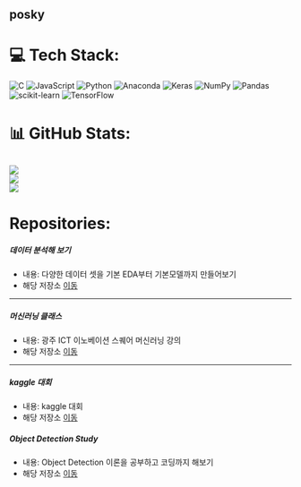 ## posky
# 💻 Tech Stack:
![C](https://img.shields.io/badge/c-%2300599C.svg?style=for-the-badge&logo=c&logoColor=white) ![JavaScript](https://img.shields.io/badge/javascript-%23323330.svg?style=for-the-badge&logo=javascript&logoColor=%23F7DF1E) ![Python](https://img.shields.io/badge/python-3670A0?style=for-the-badge&logo=python&logoColor=ffdd54) ![Anaconda](https://img.shields.io/badge/Anaconda-%2344A833.svg?style=for-the-badge&logo=anaconda&logoColor=white) ![Keras](https://img.shields.io/badge/Keras-%23D00000.svg?style=for-the-badge&logo=Keras&logoColor=white) ![NumPy](https://img.shields.io/badge/numpy-%23013243.svg?style=for-the-badge&logo=numpy&logoColor=white) ![Pandas](https://img.shields.io/badge/pandas-%23150458.svg?style=for-the-badge&logo=pandas&logoColor=white) ![scikit-learn](https://img.shields.io/badge/scikit--learn-%23F7931E.svg?style=for-the-badge&logo=scikit-learn&logoColor=white) ![TensorFlow](https://img.shields.io/badge/TensorFlow-%23FF6F00.svg?style=for-the-badge&logo=TensorFlow&logoColor=white)
# 📊 GitHub Stats:
![](https://github-readme-stats.vercel.app/api?username=posky&theme=dark&hide_border=false&include_all_commits=false&count_private=false)<br/>
![](https://github-readme-streak-stats.herokuapp.com/?user=posky&theme=dark&hide_border=false)<br/>
![](https://github-readme-stats.vercel.app/api/top-langs/?username=posky&theme=dark&hide_border=false&include_all_commits=false&count_private=false&layout=compact)
----
# Repositories:
##### 데이터 분석해 보기
* 내용: 다양한 데이터 셋을 기본 EDA부터 기본모델까지 만들어보기
* 해당 저장소 [이동](https://github.com/posky/Data_Analysis)
----
##### 머신러닝 클래스
* 내용: 광주 ICT 이노베이션 스퀘어 머신러닝 강의
* 해당 저장소 [이동](https://github.com/posky/AI-lecture)
----
##### kaggle 대회
* 내용: kaggle 대회
* 해당 저장소 [이동](https://github.com/posky/kaggle)
##### Object Detection Study
* 내용: Object Detection 이론을 공부하고 코딩까지 해보기
* 해당 저장소 [이동](https://github.com/posky/object_detection)



<!--
**posky/posky** is a ✨ _special_ ✨ repository because its `README.md` (this file) appears on your GitHub profile.

Here are some ideas to get you started:

- 🔭 I’m currently working on ...
- 🌱 I’m currently learning ...
- 👯 I’m looking to collaborate on ...
- 🤔 I’m looking for help with ...
- 💬 Ask me about ...
- 📫 How to reach me: ...
- 😄 Pronouns: ...
- ⚡ Fun fact: ...
-->
